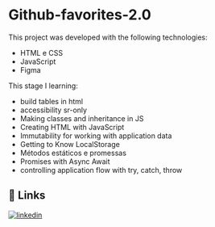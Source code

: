 # Github-favorites-2.0
This project was developed with the following technologies:

 - HTML e CSS
 - JavaScript
 - Figma

This stage I learning:

 - build tables in html
 - accessibility sr-only
 - Making classes and inheritance in JS
 - Creating HTML with JavaScript
 - Immutability for working with application data
 - Getting to Know LocalStorage
 - Métodos estáticos e promessas
 - Promises with Async Await
 - controlling application flow with try, catch, throw


## 🔗 Links
[![linkedin](https://www.linkedin.com/in/paulo-victor-07481a243/)](https://www.linkedin.com/in/paulo-victor-07481a243/)
